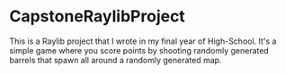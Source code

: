 # CapstoneRaylibProject
This is a Raylib project that I wrote in my final year of High-School. It's a simple game where you score points by shooting randomly generated barrels that spawn all around a randomly generated map.

